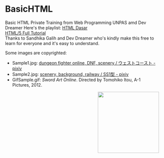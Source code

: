 # BasicHTML
Basic HTML Private Training from Web Programming UNPAS amd Dev Dreamer
Here's the playlist:
[HTML Dasar](https://www.youtube.com/watch?v=NBZ9Ro6UKV8&list=PLFIM0718LjIVuONHysfOK0ZtiqUWvrx4F)  
[HTML/5 Full Tutorial](https://www.youtube.com/playlist?list=PL7TLF4T4Tq2RNvYzF45yOeFi-O1KRAWtu)  
Thanks to Sandhika Galih and Dev Dreamer who's kindly make this free to learn for everyone and it's easy to understand.

Some images are copyrighted:
 - Sample1.jpg: [dungeon fighter online, DNF, scenery / ウェストコースト - pixiv](https://www.pixiv.net/en/artworks/67003464)
 - Sample2.jpg: [scenery, background, railway / SS1型 - pixiv](https://www.pixiv.net/en/artworks/66218807)
- GifSample.gif: *Sword Art Online*. Directed by Tomohiko Itou, A-1 Pictures, 2012.

<img  align= "right" src="https://cdn.discordapp.com/attachments/527433841690804224/791558706508726292/Pre-comp-3.gif"  width="200">